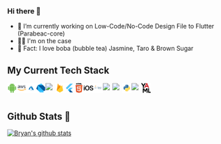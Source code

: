### Hi there 👋

- 🔭 I’m currently working on Low-Code/No-Code Design File to Flutter (Parabeac-core)
- 🕵️‍♂️ I'm on the case
- 🧋 Fact: I love boba (bubble tea) Jasmine, Taro & Brown Sugar

<h2> My Current Tech Stack </h2>

<img width ='22px' align='left' src ='https://github.com/github/explore/blob/main/topics/android/android.png?raw=true'>
<img width ='22px' align='left' src ='https://github.com/github/explore/blob/main/topics/aws/aws.png?raw=true'>
<img width ='22px' align='left' src ='https://github.com/github/explore/blob/main/topics/azure/azure.png?raw=true'>
<img width ='22px' align='left' src ='https://github.com/github/explore/blob/main/topics/dart/dart.png?raw=true'>
<img width ='22px' align='left' src ='https://raw.githubusercontent.com/rahulbanerjee26/githubAboutMeGenerator/main/icons/docker.svg'>
<img width ='22px' align='left' src ='https://github.com/github/explore/blob/main/topics/firebase/firebase.png?raw=true'>
<img width ='22px' align='left' src ='https://github.com/github/explore/blob/main/topics/flutter/flutter.png?raw=true'>
<img width ='22px' align='left' src ='https://github.com/github/explore/blob/main/topics/html/html.png?raw=true'>
<img width ='22px' align='left' src ='https://github.com/github/explore/blob/main/topics/ios/ios.png?raw=true'>
<img width ='22px' align='left' src ='https://github.com/github/explore/blob/main/topics/java/java.png?raw=true'>
<img width ='22px' align='left' src ='https://raw.githubusercontent.com/rahulbanerjee26/githubAboutMeGenerator/main/icons/nodejs.svg'>
<img width ='22px' align='left' src ='https://raw.githubusercontent.com/rahulbanerjee26/githubAboutMeGenerator/main/icons/postman.svg'>
<img width ='22px' align='left' src ='https://github.com/github/explore/blob/main/topics/python/python.png?raw=true'>
<img width ='22px' align='left' src ='https://raw.githubusercontent.com/rahulbanerjee26/githubAboutMeGenerator/main/icons/typescript.svg'>
<img width ='22px' align='left' src ='https://github.com/github/explore/blob/main/topics/yaml/yaml.png?raw=true'>

<br><br>

<h2> Github Stats 🚀</h2>

[![Bryan's github stats](https://github-readme-stats.vercel.app/api?username=SushiRoll53&show_icons=true&theme=react&hide_border=true&custom_title=Bryan's+TLDR+⚡️)](https://github.com/SushiRoll53)
